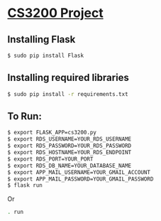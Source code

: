 
# [CS3200 Project](http://ec2-18-223-3-178.us-east-2.compute.amazonaws.com/index)  
## Installing Flask  
```sh
$ sudo pip install Flask  
```
  
## Installing required libraries  
```sh
$ sudo pip install -r requirements.txt  
```

## To Run:  
```sh
$ export FLASK_APP=cs3200.py  
$ export RDS_USERNAME=YOUR_RDS_USERNAME  
$ export RDS_PASSWORD=YOUR_RDS_PASSWORD  
$ export RDS_HOSTNAME=YOUR_RDS_ENDPOINT  
$ export RDS_PORT=YOUR_PORT  
$ export RDS_DB_NAME=YOUR_DATABASE_NAME  
$ export APP_MAIL_USERNAME=YOUR_GMAIL_ACCOUNT  
$ export APP_MAIL_PASSWORD=YOUR_GMAIL_PASSWORD    
$ flask run  
```

Or  
```sh
. run
```  
